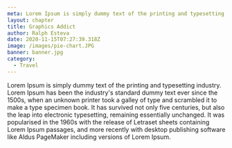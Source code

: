 ```yaml
---
meta: Lorem Ipsum is simply dummy text of the printing and typesetting industry.
layout: chapter
title: Graphics Addict
author: Ralph Esteva
date: 2020-11-15T07:27:39.318Z
image: /images/pie-chart.JPG
banner: banner.jpg
category:
  - Travel
---
```


Lorem Ipsum is simply dummy text of the printing and typesetting industry. Lorem Ipsum has been the industry's standard dummy text ever since the 1500s, when an unknown printer took a galley of type and scrambled it to make a type specimen book. It has survived not only five centuries, but also the leap into electronic typesetting, remaining essentially unchanged. It was popularised in the 1960s with the release of Letraset sheets containing Lorem Ipsum passages, and more recently with desktop publishing software like Aldus PageMaker including versions of Lorem Ipsum.